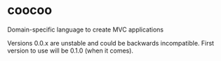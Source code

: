 coocoo
======

Domain-specific language to create MVC applications

Versions 0.0.x are unstable and could be backwards incompatible. First
version to use will be 0.1.0 (when it comes).
